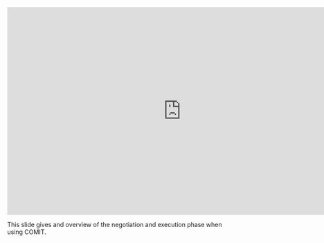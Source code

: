 <iframe 
    src="https://docs.google.com/presentation/d/e/2PACX-1vQpdx3Nb9zt4dounRgXxCho6k8WvnxwrU-zVL-sn9Rvf8kS5cxvTESU7o8k5S3u6qdlWttSPO3VKTe-/embed?start=false&loop=false&delayms=1000"
    frameborder="0"
    width="801"
    height="480"
    allowfullscreen="true"
    mozallowfullscreen="true"
    webkitallowfullscreen="true">
</iframe>

This slide gives and overview of the negotiation and execution phase when using COMIT.
